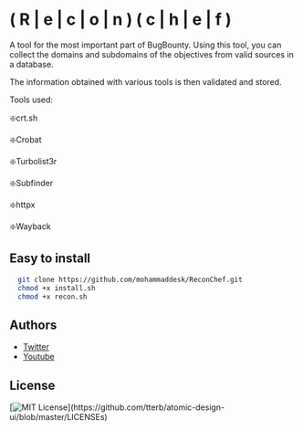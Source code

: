 
# ( R | e | c | o | n ) ( c | h | e | f )

A tool for the most important part of BugBounty. 
Using this tool, you can collect the domains and subdomains of the objectives from valid sources in a database.

The information obtained with various tools is then validated and stored.

Tools used:

❇️crt.sh

❇️Crobat

❇️Turbolist3r

❇️Subfinder

❇️httpx

❇️Wayback




## Easy to install 

```bash
  git clone https://github.com/mohammaddesk/ReconChef.git
  chmod +x install.sh
  chmod +x recon.sh
```
    
## Authors

- [Twitter](https://www.github.com/MohammadDesk)
- [Youtube](https://twitter.com/mohammaddesk/)


## License
[![MIT License](https://img.shields.io/apm/l/atomic-design-ui.svg?)](https://github.com/tterb/atomic-design-ui/blob/master/LICENSEs)
